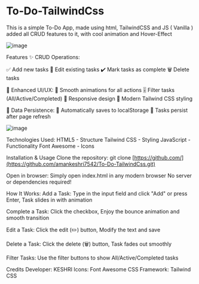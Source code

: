 # To-Do-TailwindCss
This is a simple To-Do App,  made using html, TailwindCSS and JS ( Vanilla ) added all CRUD features to it, with cool animation and Hover-Effect 

![image](https://github.com/user-attachments/assets/a92a3204-e223-4ede-98b1-88bc292e50cc)

Features
✨ CRUD Operations:

  ✅ Add new tasks
  📝 Edit existing tasks
  ✔️ Mark tasks as complete
  🗑️ Delete tasks

🎨 Enhanced UI/UX:
  🏃 Smooth animations for all actions
  🎚️ Filter tasks (All/Active/Completed)
  📱 Responsive design
  🎨 Modern Tailwind CSS styling

💾 Data Persistence:
  🔄 Automatically saves to localStorage
  📂 Tasks persist after page refresh
  
![image](https://github.com/user-attachments/assets/40637f10-e673-4c0b-a731-40bfd5cd3e41)


Technologies Used: 
  HTML5 - Structure
  Tailwind CSS - Styling
  JavaScript - Functionality
  Font Awesome - Icons

Installation & Usage
  Clone the repository:
  git clone [https://github.com/](https://github.com/amankeshri7542/To-Do-TailwindCss.git)

Open in browser:
  Simply open index.html in any modern browser
  No server or dependencies required!

How It Works: 
  Add a Task:
  Type in the input field and click "Add" or press Enter, Task slides in with animation

Complete a Task:
  Click the checkbox, Enjoy the bounce animation and smooth transition

Edit a Task:
  Click the edit (✏️) button, Modify the text and save

Delete a Task:
  Click the delete (🗑️) button, Task fades out smoothly

Filter Tasks:
  Use the filter buttons to show All/Active/Completed tasks


Credits
  Developer: KESHRI
  Icons: Font Awesome
  CSS Framework: Tailwind CSS

